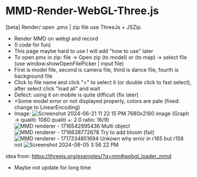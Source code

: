 # MMD-Render-WebGL-Three.js
[beta] Render/ open .pmx | zip file use ThreeJs + JSZip.
- Render MMD on webgl and record 
- (I code for fun)
- This page maybe hard to use I will add "how to use" later
- To open pmx in zip: file -> Open zip (to model) or (to map) -> select file (use window.showOpenFilePicker | input file)
- First is model file, second is camera file, third is dance file, fourth is background file
- Click to file name and click "<" to select it (or double click to fast select), after select click "load all" and wait
- Defect: using it on mobile is quite difficult (fix later)
- +Some model error or not displayed properly, colors are pale (fixed: change to LinearEncoding)
- Image:
![Screenshot 2024-06-21 11 22 15 PM](https://github.com/anhhao00777/MMD-Render-WebGL-Three.js/assets/106489200/99f49825-debc-4611-9e6f-f292e3864574)
7680x2160 image (Graph -> qualiti: 1080 qualiti +: 2.0 ratio: 16/9)
![MMD renderer - 1716542995436](https://github.com/anhhao00777/MMD-Render-WebGL-Three.js/assets/106489200/3139f90a-71ad-4ab0-b086-acc05507623f)
Multi object
![MMD renderer - 1716638772678](https://github.com/anhhao00777/MMD-Render-WebGL-Three.js/assets/106489200/bb96b4a8-598d-47a3-a750-e45738c3b85e)
Try to add bloom (fail)
![MMD renderer - 1717334851694](https://github.com/anhhao00777/MMD-Render-WebGL-Three.js/assets/106489200/dda6e43e-53d5-4c90-b624-294dfa1a977d)
Unkown why error in r165 but r158 not
![Screenshot 2024-06-05 3 56 22 PM](https://github.com/anhhao00777/MMD-Render-WebGL-Three.js/assets/106489200/8b714663-bce0-4de5-8fb7-73f04f780448)

idea from: https://threejs.org/examples/?q=mm#webgl_loader_mmd
+ Maybe not update for long time 
